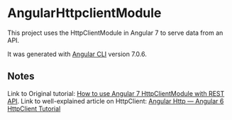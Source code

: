 # AngularHttpclientModule

This project uses the HttpClientModule in Angular 7 to serve data from an API. 

It was generated with [Angular CLI](https://github.com/angular/angular-cli) version 7.0.6.

## Notes



Link to Original tutorial: [How to use Angular 7 HttpClientModule with REST API](https://www.youtube.com/watch?v=yAT2HHusDDk).
Link to well-explained article on HttpClient:  [Angular Http — Angular 6 HttpClient Tutorial](https://www.techiediaries.com/angular-http-client/)
